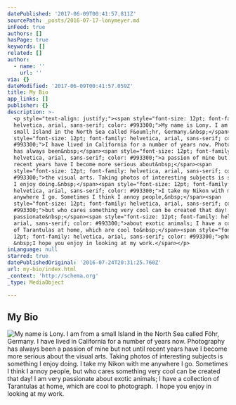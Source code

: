 ```yaml
---
datePublished: '2017-06-09T00:41:57.811Z'
sourcePath: _posts/2016-07-17-lonymeyer.md
inFeed: true
authors: []
hasPage: true
keywords: []
related: []
author:
  - name: ''
    url: ''
via: {}
dateModified: '2017-06-09T00:41:57.059Z'
title: My Bio
app_links: []
publisher: {}
description: >-
  <p style="text-align: justify;"><span style="font-size: 12pt; font-family:
  helvetica, arial, sans-serif; color: #993300;">My name is Lony. I am from a
  small Island in the North Sea called F&ouml;hr, Germany.&nbsp;</span><span
  style="font-size: 12pt; font-family: helvetica, arial, sans-serif; color:
  #993300;">I have lived in California for a number of years now. Photography
  has always been&nbsp;</span><span style="font-size: 12pt; font-family:
  helvetica, arial, sans-serif; color: #993300;">a passion of mine but not until
  recent years have I become more serious about&nbsp;</span><span
  style="font-size: 12pt; font-family: helvetica, arial, sans-serif; color:
  #993300;">the visual arts. Taking photos of interesting subjects is something
  I enjoy doing.&nbsp;</span><span style="font-size: 12pt; font-family:
  helvetica, arial, sans-serif; color: #993300;">I take my Nikon with me
  anywhere I go. Sometimes I think I annoy people,&nbsp;</span><span
  style="font-size: 12pt; font-family: helvetica, arial, sans-serif; color:
  #993300;">but who cares something very cool can be created that day! I am very
  passionate&nbsp;</span><span style="font-size: 12pt; font-family: helvetica,
  arial, sans-serif; color: #993300;">about exotic animals; I have a collection
  of Tarantulas at home, which are cool to&nbsp;</span><span style="font-size:
  12pt; font-family: helvetica, arial, sans-serif; color: #993300;">photograph.
  &nbsp;I hope you enjoy in looking at my work.</span></p>
inLanguage: null
starred: true
datePublishedOriginal: '2016-07-24T20:31:25.760Z'
url: my-bio/index.html
_context: 'http://schema.org'
_type: MediaObject

---
```

## My Bio
![<p style="text-align: justify;"><span style="font-size: 12pt; font-family: helvetica, arial, sans-serif; color: #993300;">My name is Lony. I am from a small Island in the North Sea called F&ouml;hr, Germany.&nbsp;</span><span style="font-size: 12pt; font-family: helvetica, arial, sans-serif; color: #993300;">I have lived in California for a number of years now. Photography has always been&nbsp;</span><span style="font-size: 12pt; font-family: helvetica, arial, sans-serif; color: #993300;">a passion of mine but not until recent years have I become more serious about&nbsp;</span><span style="font-size: 12pt; font-family: helvetica, arial, sans-serif; color: #993300;">the visual arts. Taking photos of interesting subjects is something I enjoy doing.&nbsp;</span><span style="font-size: 12pt; font-family: helvetica, arial, sans-serif; color: #993300;">I take my Nikon with me anywhere I go. Sometimes I think I annoy people,&nbsp;</span><span style="font-size: 12pt; font-family: helvetica, arial, sans-serif; color: #993300;">but who cares something very cool can be created that day! I am very passionate&nbsp;</span><span style="font-size: 12pt; font-family: helvetica, arial, sans-serif; color: #993300;">about exotic animals; I have a collection of Tarantulas at home, which are cool to&nbsp;</span><span style="font-size: 12pt; font-family: helvetica, arial, sans-serif; color: #993300;">photograph. &nbsp;I hope you enjoy in looking at my work.</span></p>](https://the-grid-user-content.s3-us-west-2.amazonaws.com/851202bb-44d4-4da2-894a-fa3518c60783.jpg)